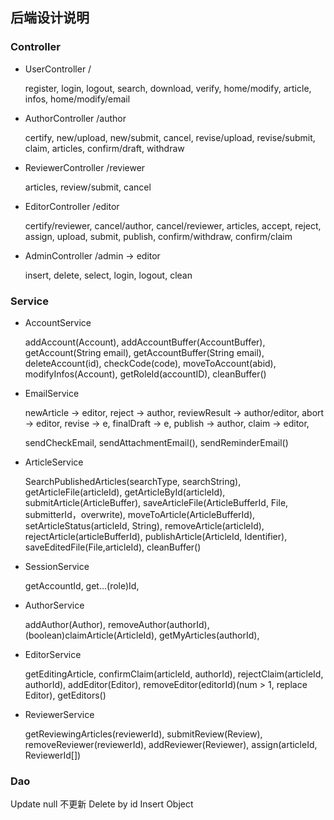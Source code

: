 ## 后端设计说明

### Controller

- UserController /

  register, login, logout, search, download, verify, home/modify, article, infos, home/modify/email

- AuthorController /author

  certify, new/upload, new/submit, cancel, revise/upload, revise/submit, claim, articles, confirm/draft, withdraw

- ReviewerController /reviewer

  articles, review/submit, cancel

- EditorController /editor

  certify/reviewer, cancel/author, cancel/reviewer, articles, accept, reject, assign, upload, submit, publish, confirm/withdraw, confirm/claim

- AdminController /admin -> editor

  insert, delete, select, login, logout, clean


### Service

- AccountService 

  addAccount(Account), addAccountBuffer(AccountBuffer), getAccount(String email), getAccountBuffer(String email), deleteAccount(id), checkCode(code), moveToAccount(abid), modifyInfos(Account), getRoleId(accountID), cleanBuffer()

- EmailService

  newArticle -> editor, reject -> author, reviewResult -> author/editor, abort -> editor, revise -> e, finalDraft -> e, publish -> author, claim -> editor, 

  sendCheckEmail, sendAttachmentEmail(), sendReminderEmail()

- ArticleService

  SearchPublishedArticles(searchType, searchString), getArticleFile(articleId), getArticleById(articleId), submitArticle(ArticleBuffer), saveArticleFile(ArticleBufferId, File, submitterId，overwrite), moveToArticle(ArticleBufferId), setArticleStatus(articleId, String), removeArticle(articleId), rejectArticle(articleBufferId), publishArticle(ArticleId, Identifier), saveEditedFile(File,articleId), cleanBuffer()

- SessionService

  getAccountId, get...(role)Id, 

- AuthorService

  addAuthor(Author), removeAuthor(authorId), (boolean)claimArticle(ArticleId), getMyArticles(authorId),  

- EditorService

  getEditingArticle, confirmClaim(articleId, authorId), rejectClaim(articleId, authorId), addEditor(Editor), removeEditor(editorId)(num > 1, replace Editor), getEditors()

- ReviewerService

  getReviewingArticles(reviewerId), submitReview(Review),  removeReviewer(reviewerId), addReviewer(Reviewer), assign(articleId, ReviewerId[])


  

    


### Dao
Update null 不更新
Delete by id
Insert Object





